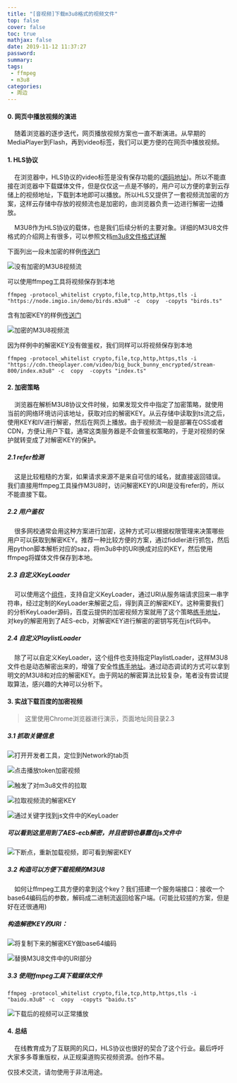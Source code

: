 ```yaml
---
title: "[音视频]下载m3u8格式的视频文件"
top: false
cover: false
toc: true
mathjax: false
date: 2019-11-12 11:37:27
password:
summary:
tags:
 - ffmpeg
 - m3u8
categories:
 - 周边
---
```


#### 0. 网页中播放视频的演进

&nbsp;&nbsp;&nbsp;&nbsp;随着浏览器的逐步迭代，网页播放视频方案也一直不断演进。从早期的MediaPlayer到Flash，再到video标签，我们可以更方便的在网页中播放视频。


#### 1. HLS协议

&nbsp;&nbsp;&nbsp;&nbsp;在浏览器中，HLS协议的video标签是没有保存功能的([源码地址](https://cs.chromium.org/chromium/src/third_party/blink/renderer/core/html/media/html_media_element.cc?rcl=a0829135f51b120470ab845efc586058d1d96d57&l=1996))。所以不能直接在浏览器中下载媒体文件，但是仅仅这一点是不够的，用户可以方便的拿到云存储上的视频地址，下载到本地即可以播放。所以HLS又提供了一套视频流加密的方案，这样云存储中存放的视频流也是加密的，由浏览器负责一边进行解密一边播放。

&nbsp;&nbsp;&nbsp;&nbsp;M3U8作为HLS协议的载体，也是我们后续分析的主要对象。详细的M3U8文件格式的介绍网上有很多，可以参照文档[m3u8文件格式详解](https://www.jianshu.com/p/e97f6555a070)

下面列出一段未加密的样例[传送门](https://node.imgio.in/demo/birds.m3u8)

![没有加密的M3U8视频流](1.png)

可以使用ffmpeg工具将视频保存到本地

```shell
ffmpeg -protocol_whitelist crypto,file,tcp,http,https,tls -i "https://node.imgio.in/demo/birds.m3u8" -c  copy  -copyts "birds.ts"
```

含有加密KEY的样例[传送门](https://cdn.theoplayer.com/video/big_buck_bunny_encrypted/stream-800/index.m3u8)

![加密的M3U8视频流](2.png)

因为样例中的解密KEY没有做鉴权，我们同样可以将视频保存到本地

```shell
ffmpeg -protocol_whitelist crypto,file,tcp,http,https,tls -i "https://cdn.theoplayer.com/video/big_buck_bunny_encrypted/stream-800/index.m3u8" -c  copy  -copyts "index.ts"
```


#### 2. 加密策略

&nbsp;&nbsp;&nbsp;&nbsp;浏览器在解析M3U8协议文件时候，如果发现文件中指定了加密策略，就使用当前的网络环境访问该地址，获取对应的解密KEY。从云存储中读取到ts流之后，使用KEY和IV进行解密，然后在网页上播放。由于视频流一般是部署在OSS或者CDN，方便让用户下载，通常这类服务器是不会做鉴权策略的，于是对视频的保护就转变成了对解密KEY的保护。

##### 2.1 refer检测

&nbsp;&nbsp;&nbsp;&nbsp;这是比较粗糙的方案，如果请求来源不是来自可信的域名，就直接返回错误。我们直接用ffmpeg工具操作M3U8时，访问解密KEY的URI是没有refer的，所以不能直接下载。

##### 2.2 用户鉴权

&nbsp;&nbsp;&nbsp;&nbsp;很多网校通常会用这种方案进行加密，这种方式可以根据权限管理来决策哪些用户可以获取到解密KEY。推荐一种比较方便的方案，通过fiddler进行抓包，然后用python脚本解析对应的saz，将m3u8中的URI换成对应的KEY，然后使用ffmpeg将媒体文件保存到本地。

##### 2.3 自定义KeyLoader

&nbsp;&nbsp;&nbsp;&nbsp;可以使用这个[组件](https://github.com/video-dev/hls.js)，支持自定义KeyLoader，通过URI从服务端请求回来一串字符串，经过定制的KeyLoader来解密之后，得到真正的解密KEY。这种需要我们的分析KeyLoader源码，百度云提供的加密视频方案就用了这个策略[练手地址](http://cyberplayer.bcelive.com/demo/new/index.html)，对key的解密用到了AES-ecb，对解密KEY进行解密的密钥写死在js代码中。

##### 2.4 自定义PlaylistLoader

&nbsp;&nbsp;&nbsp;&nbsp;除了可以自定义KeyLoader，这个组件也支持指定PlaylistLoader，这样M3U8文件也是动态解密出来的，增强了安全性[练手地址](https://coding.imooc.com/class/321.html)。通过动态调试的方式可以拿到明文的M3U8和对应的解密KEY。由于网站的解密算法比较复杂，笔者没有尝试提取算法，感兴趣的大神可以分析下。

#### 3. 实战下载百度的加密视频

> 这里使用Chrome浏览器进行演示，页面地址同目录2.3

##### 3.1 抓取关键信息

![打开开发者工具，定位到Network的tab页](3.png)

![点击播放token加密视频](4.png)

![触发了对m3u8文件的拉取](5.png)

![拉取视频流的解密KEY](6.png)

![通过关键字找到js文件中的KeyLoader](7.png)

##### 可以看到这里用到了AES-ecb解密，并且密钥也暴露在js文件中

![下断点，重新加载视频，即可看到解密KEY](8.png)

##### 3.2 构造可以方便下载视频的M3U8

&nbsp;&nbsp;&nbsp;&nbsp;如何让ffmpeg工具方便的拿到这个key？我们搭建一个服务端接口：接收一个base64编码后的参数，解码成二进制流返回给客户端。(可能比较搓的方案，但是好在还很通用)

##### 构造解密KEY的URI：

![将复制下来的解密KEY做base64编码](9.png)

![替换M3U8文件中的URI部分](10.png)

##### 3.3 使用ffmpeg工具下载媒体文件

```shell
ffmpeg -protocol_whitelist crypto,file,tcp,http,https,tls -i "baidu.m3u8" -c  copy  -copyts "baidu.ts"
```

![下载后的视频可以正常播放](11.png)

#### 4. 总结

&nbsp;&nbsp;&nbsp;&nbsp;在线教育成为了互联网的风口，HLS协议也很好的契合了这个行业。最后呼吁大家多多尊重版权，从正规渠道购买视频资源。创作不易。



仅技术交流，请勿使用于非法用途。
